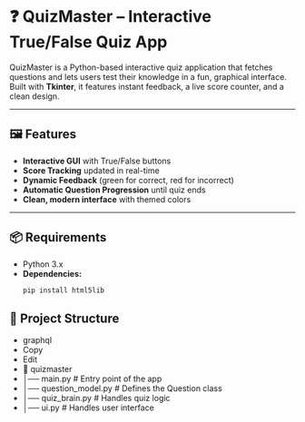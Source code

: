 # ❓ QuizMaster – Interactive True/False Quiz App

QuizMaster is a Python-based interactive quiz application that fetches questions and lets users test their knowledge in a fun, graphical interface.  
Built with **Tkinter**, it features instant feedback, a live score counter, and a clean design.

---


## 🖼 Features
- **Interactive GUI** with True/False buttons
- **Score Tracking** updated in real-time
- **Dynamic Feedback** (green for correct, red for incorrect)
- **Automatic Question Progression** until quiz ends
- **Clean, modern interface** with themed colors

---

## 📦 Requirements
- Python 3.x
- **Dependencies:**
  ```bash
  pip install html5lib

## 📂 Project Structure
- graphql
- Copy
- Edit
- 📁 quizmaster
- │── main.py              # Entry point of the app
- │── question_model.py     # Defines the Question class
- │── quiz_brain.py         # Handles quiz logic
- │── ui.py                 # Handles user interface
